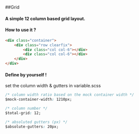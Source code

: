 ##Grid

#### A simple 12 column based grid layout.

#### How to use it ?

```html
<div class="container">
    <div class="row clearfix">
        <div class="col col-6"></div>
        <div class="col col-6"></div>        
    </div>
</div>
```

#### Define by yourself !

set the column width & gutters in variable.scss

```css
/* column width ratio based on the mock container width */
$mock-container-width: 1210px;

/* column number */
$total-grid: 12;

/* absoluted gutters (px) */
$absolute-gutters: 20px;
```